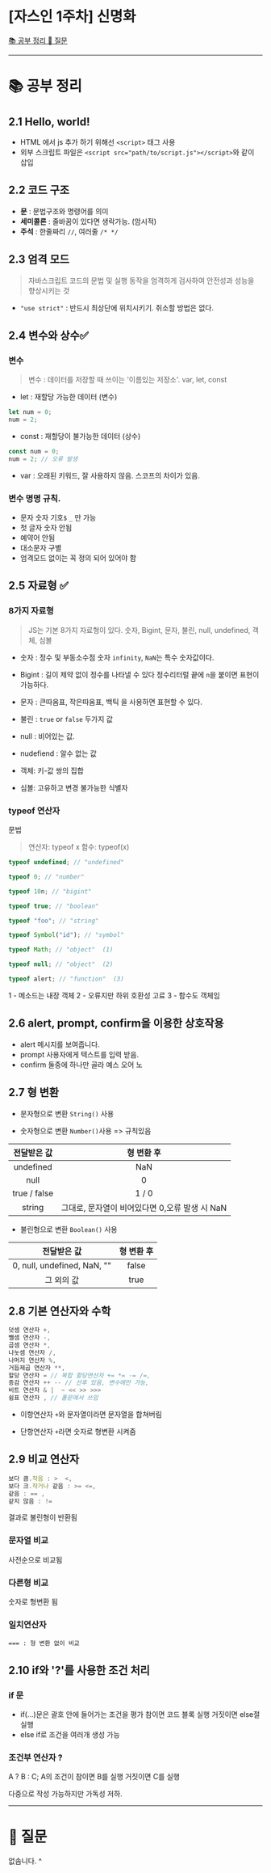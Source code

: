 # [자스인 1주차] 신명화

[📚 공부 정리 ](#-공부-정리)
[🧐 질문 ](#-질문)

---

# 📚 공부 정리

## 2.1 Hello, world!

- HTML 에서 js 추가 하기 위해선 `<script>` 태그 사용
- 외부 스크립트 파일은 `<script src="path/to/script.js"></script>`와 같이 삽입

## 2.2 코드 구조

- **문** : 문법구조와 명령어를 의미
- **세미콜론** : 줄바꿈이 있다면 생락가능. (암시적)
- **주석** : 한줄짜리 `//`, 여러줄 `/* */`

## 2.3 엄격 모드

> 자바스크립트 코드의 문법 및 실행 동작을 엄격하게 검사하여 안전성과 성능을 향상시키는 것

- `"use strict"` : 반드시 최상단에 위치시키기. 취소할 방법은 없다.

## 2.4 변수와 상수✅

### 변수

> 변수 : 데이터를 저장할 때 쓰이는 '이름있는 저장소'.
> var, let, const

- let : 재할당 가능한 데이터 (변수)

```js
let num = 0;
num = 2;
```

- const : 재할당이 불가능한 데이터 (상수)

```js
const num = 0;
num = 2; // 오류 발생
```

- var : 오래된 키워드, 잘 사용하지 않음.
  스코프의 차이가 있음.

### 변수 명명 규칙.

- 문자 숫자 기호`$` `_` 만 가능
- 첫 글자 숫자 안됨
- 예약어 안됨
- 대소문자 구별
- 엄격모드 없이는 꼭 정의 되어 있어야 함

## 2.5 자료형 ✅

### 8가지 자료형

> JS는 기본 8가지 자료형이 있다.
> 숫자, Bigint, 문자, 불린, null, undefined, 객체, 심볼

- 숫자 : 정수 및 부동소수점 숫자
  `infinity`, `NaN`는 특수 숫자값이다.

- Bigint : 길이 제약 없이 정수를 나타낼 수 있다 정수리터럴 끝에 `n`을 붙이면 표현이 가능하다.

- 문자 : 큰따옴표, 작은따옴표, 백틱 을 사용하면 표현할 수 있다.

- 불린 : `true` or `false` 두가지 값

- null : 비어있는 값.

- nudefiend : 알수 없는 값

- 객체: 키-값 쌍의 집합

- 심볼: 고유하고 변경 불가능한 식별자

### typeof 연산자

문법

> 연산자: typeof x
> 함수: typeof(x)

```js
typeof undefined; // "undefined"

typeof 0; // "number"

typeof 10n; // "bigint"

typeof true; // "boolean"

typeof "foo"; // "string"

typeof Symbol("id"); // "symbol"

typeof Math; // "object"  (1)

typeof null; // "object"  (2)

typeof alert; // "function"  (3)
```

1 - 메소드는 내장 객체
2 - 오류지만 하위 호환성 고료
3 - 함수도 객체임

## 2.6 alert, prompt, confirm을 이용한 상호작용

- alert
  메시지를 보여줍니다.
- prompt
  사용자에게 텍스트를 입력 받음.
- confirm
  둘중에 하나만 골라 예스 오어 노

## 2.7 형 변환

- 문자형으로 변환
  `String()` 사용

- 숫자형으로 변환
  `Number()`사용 => 규칙있음

| 전달받은 값  |                   형 변환 후                   |
| :----------: | :--------------------------------------------: |
|  undefined   |                      NaN                       |
|     null     |                       0                        |
| true / false |                     1 / 0                      |
|    string    | 그대로, 문자열이 비어있다면 0,오류 발생 시 NaN |

- 불린형으로 변환
  `Boolean()` 사용

|         전달받은 값         | 형 변환 후 |
| :-------------------------: | :--------: |
| 0, null, undefined, NaN, "" |   false    |
|         그 외의 값          |    true    |

## 2.8 기본 연산자와 수학

```js
덧셈 연산자 +,
뺄셈 연산자 -,
곱셈 연산자 *,
나눗셈 연산자 /,
나머지 연산자 %,
거듭제곱 연산자 **,
할당 연산자 = // 복합 할당연산자 += *= -= /=,
증감 연산자 ++ -- // 선후 있음, 변수에만 가능,
비트 연산자 & |  ~ << >> >>>
쉼표 연산자 , // 폴문에서 쓰임
```

- 이항연산자 `+`와 문자열이라면
  문자열을 합쳐버림

- 단항연산자 `+`라면 숫자로 형변환 시켜줌

## 2.9 비교 연산자

```js
보다 큼.작음 : >  <,
보다 크.작거나 같음 : >= <=,
같음 : == ,
같지 않음 : !=
```

결과로 불린형이 반환됨

### 문자열 비교

사전순으로 비교됨

### 다른형 비교

숫자로 형변환 됨

### 일치연산자

```
=== : 형 변환 없이 비교
```

## 2.10 if와 '?'를 사용한 조건 처리

### if 문

- if(...)문은 괄호 안에 들어가는 조건을 평가
  참이면 코드 블록 실행
  거짓이면 else절 실행
- else if로 조건을 여러개 생성 가능

### 조건부 연산자 ?

A ? B : C;
A의 조건이 참이면 B를 실행 거짓이면 C를 실행

다중으로 작성 가능하지만 가독성 저하.

---

# 🧐 질문

없솜니다. ^
